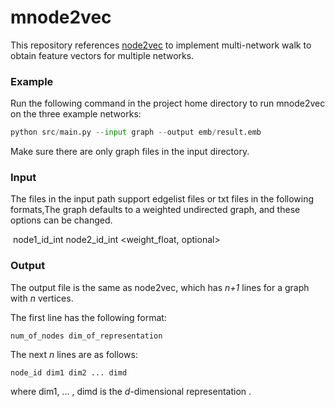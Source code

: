 # mnode2vec

This repository references [node2vec](https://snap.stanford.edu/node2vec/) to implement multi-network walk to obtain feature vectors for multiple networks.

### Example

Run the following command in the project home directory to run mnode2vec on the three example networks:

```python
python src/main.py --input graph --output emb/result.emb
```

Make sure there are only graph files in the input directory.

### Input

The files in the input path support edgelist files or txt files in the following formats,The graph defaults to a weighted undirected graph, and these options can be changed.

​	node1_id_int node2_id_int <weight_float, optional>

### Output

The output file is the same as node2vec, which has *n+1* lines for a graph with *n* vertices.

The first line has the following format:

	num_of_nodes dim_of_representation

The next *n* lines are as follows:
	
	node_id dim1 dim2 ... dimd

where dim1, ... , dimd is the *d*-dimensional representation .